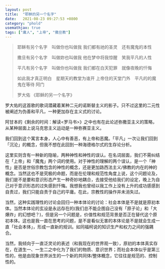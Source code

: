 ```yaml
---
layout: post
title:  "耶稣的另一个名字"
date:   2021-08-23 09:27:53 +0800
category: "phold"
usemathjax: true
tags: ["庸人", "上帝", "撒旦教"]
---
```


> 耶稣有另个名字　叫做你也叫做我
> 我们都有祂的圣灵　还有魔鬼的本性
>
> 撒旦有另个名字　叫做妳也叫做我
> 他在梦中将我惊醒　笑我平凡的人性
>
> 平凡有另个名字　叫做你也叫做我
> 我们都在白天犯罪　就像夜晚的忏悔
>
> 如此我才真正明白　星期天的教堂为谁开
> 上帝住的天堂门外　平凡的的魔鬼在等待
> 阿门
>
> 罗大佑 《耶稣的另一个名字》

罗大佑的这首歌的歌词潜藏着某种二元的诺斯替主义的影子。只不过这里的二元性被阐述为伪善和平凡，一种更加存在主义式的讨论。

阿甘本的《剩余的时间：解读\<罗马书\>》之中也有在此论述弥撒亚主义的策略，从某种层面上说马克思主义运动是一种弥赛亚主义。

我们回到这个寓言本身，人心中有善恶，有上帝和恶魔。「平凡」一次让我们回到「沉沦」的概念，但我不想在此回到一种海德格尔式的生存论分析。

这里实则含有一种新的隐喻，两种神性和神性的误认。在名词层面，我们不需纠结在「上帝」和「魔鬼」两个词的使用。对于神性的理解的两个误认，是一个「神性」是否是世俗宗教包含的神性的概念，还是更加路西法主义/佛教的内在的神的概念。当然这也不是究极的命题，而是在伦理和规范性角度上说，这个问题论及，我们是不是要和意识形态产生一种奇妙地耦合，去接受他给我们的设定，晚上为自己对于意识形态的过失感到忏悔。我想我也曾经以我工作上没有上升的成功感感到自责过，我们只能自责于自己的平庸。在此，宗教性的操作并未消失过。

当然，这种实践理性的讨论会回归一种本体论的讨论：社会本体是不是就是原初本体。当然本体论的玄设是永远存在的(我们总不能企图自己没有「原子论」和「大爆炸」的幻想吧？)，但是另一个问题是，价值性和规范背景是否正在替代这个原初本体。这也是我一直在思考的问题，是不是看似无害的本体论是不是就会生成一直「社会本体」，形成一直新的规训。如同福柯说的知识生产和权力之间的强耦合。

当然，我倾向于一直泛灵论的表述（和我现在的世界观一致），原初的本体真实存在，在道生一、一生二之中化为了我们的物质、意识世界；而社会本体似乎是第三性的，他是由现象世界派生的一个新的共同体/整体概念，它往往是规范的、控制性的。
